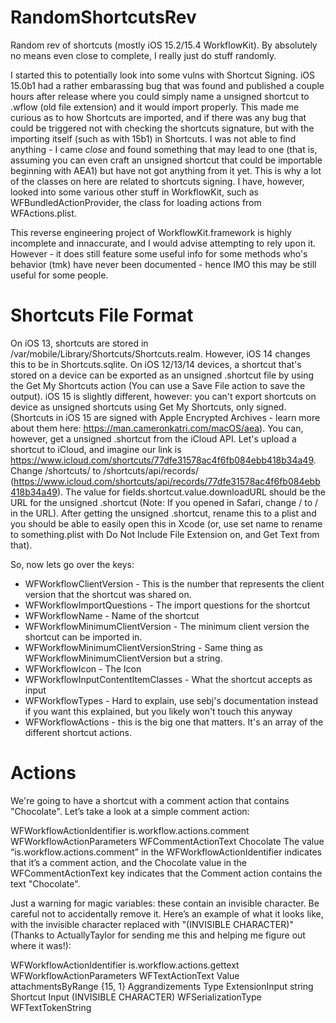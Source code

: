 # RandomShortcutsRev
Random rev of shortcuts (mostly iOS 15.2/15.4 WorkflowKit). By absolutely no means even close to complete, I really just do stuff randomly.

I started this to potentially look into some vulns with Shortcut Signing. iOS 15.0b1 had a rather embarassing bug that was found and published a couple hours after release where you could simply name a unsigned shortcut to .wflow (old file extension) and it would import properly. This made me curious as to how Shortcuts are imported, and if there was any bug that could be triggered not with checking the shortcuts signature, but with the importing itself (such as with 15b1) in Shortcuts. I was not able to find anything - I came *close* and found something that may lead to one (that is, assuming you can even craft an unsigned shortcut that could be importable beginning with AEA1) but have not got anything from it yet. This is why a lot of the classes on here are related to shortcuts signing. I have, however, looked into some various other stuff in WorkflowKit, such as WFBundledActionProvider, the class for loading actions from WFActions.plist.

This reverse engineering project of WorkflowKit.framework is highly incomplete and innaccurate, and I would advise attempting to rely upon it. However - it does still feature some useful info for some methods who's behavior (tmk) have never been documented - hence IMO this may be still useful for some people.


# Shortcuts File Format
On iOS 13, shortcuts are stored in /var/mobile/Library/Shortcuts/Shortcuts.realm. However, iOS 14 changes this to be in Shortcuts.sqlite. On iOS 12/13/14 devices, a shortcut that's stored on a device can be exported as an unsigned .shortcut file by using the Get My Shortcuts action (You can use a Save File action to save the output). iOS 15 is slightly different, however: you can't export shortcuts on device as unsigned shortcuts using Get My Shortcuts, only signed. (Shortcuts in iOS 15 are signed with Apple Encrypted Archives - learn more about them here: https://man.cameronkatri.com/macOS/aea). You can, however, get a unsigned .shortcut from the iCloud API. Let's upload a shortcut to iCloud, and imagine our link is https://www.icloud.com/shortcuts/77dfe31578ac4f6fb084ebb418b34a49. Change /shortcuts/ to /shortcuts/api/records/ (https://www.icloud.com/shortcuts/api/records/77dfe31578ac4f6fb084ebb418b34a49). The value for fields.shortcut.value.downloadURL should be the URL for the unsigned .shortcut (Note: If you opened in Safari, change \/ to / in the URL). After getting the unsigned .shortcut, rename this to a plist and you should be able to easily open this in Xcode (or, use set name to rename to something.plist with Do Not Include File Extension on, and Get Text from that).

So, now lets go over the keys:

* WFWorkflowClientVersion - This is the number that represents the client version that the shortcut was shared on.
* WFWorkflowImportQuestions - The import questions for the shortcut
* WFWorkflowName - Name of the shortcut
* WFWorkflowMinimumClientVersion - The minimum client version the shortcut can be imported in.
* WFWorkflowMinimumClientVersionString - Same thing as WFWorkflowMinimumClientVersion but a string.
* WFWorkflowIcon - The Icon
* WFWorkflowInputContentItemClasses - What the shortcut accepts as input
* WFWorkflowTypes - Hard to explain, use sebj's documentation instead if you want this explained, but you likely won't touch this anyway
* WFWorkflowActions - this is the big one that matters. It's an array of the different shortcut actions.

# Actions
We're going to have a shortcut with a comment action that contains "Chocolate". Let’s take a look at a simple comment action:

<dict>
            <key>WFWorkflowActionIdentifier</key>
            <string>is.workflow.actions.comment</string>
            <key>WFWorkflowActionParameters</key>
            <dict>
                <key>WFCommentActionText</key>
                <string>Chocolate</string>
            </dict>
        </dict>
The value “is.workflow.actions.comment” in the WFWorkflowActionIdentifier indicates that it’s a comment action, and the Chocolate value in the WFCommentActionText key indicates that the Comment action contains the text "Chocolate".

Just a warning for magic variables: these contain an invisible character. Be careful not to accidentally remove it. Here’s an example of what it looks like, with the invisible character replaced with "(INVISIBLE CHARACTER)" (Thanks to ActuallyTaylor for sending me this and helping me figure out where it was!):

<dict>
            <key>WFWorkflowActionIdentifier</key>
            <string>is.workflow.actions.gettext</string>
            <key>WFWorkflowActionParameters</key>
            <dict>
                <key>WFTextActionText</key>
                <dict>
                    <key>Value</key>
                    <dict>
                        <key>attachmentsByRange</key>
                        <dict>
                            <key>{15, 1}</key>
                            <dict>
                                <key>Aggrandizements</key>
                                <array/>
                                <key>Type</key>
                                <string>ExtensionInput</string>
                            </dict>
                        </dict>
                        <key>string</key>
                        <string>Shortcut Input (INVISIBLE CHARACTER)</string>
                    </dict>
                    <key>WFSerializationType</key>
                    <string>WFTextTokenString</string>
                </dict>
            </dict>
        </dict>
